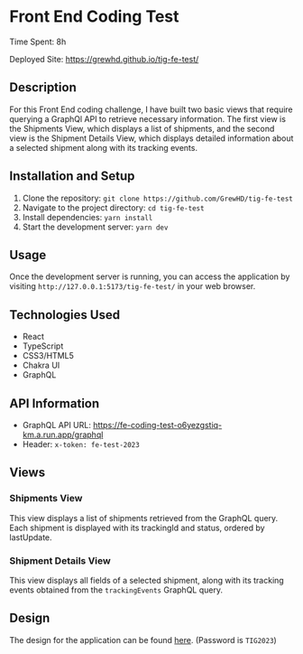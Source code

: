# Front End Coding Test

Time Spent: 8h

Deployed Site: https://grewhd.github.io/tig-fe-test/

## Description
For this Front End coding challenge, I have built two basic views that require querying a GraphQl API to retrieve necessary information. The first view is the Shipments View, which displays a list of shipments, and the second view is the Shipment Details View, which displays detailed information about a selected shipment along with its tracking events.

## Installation and Setup
1. Clone the repository: `git clone https://github.com/GrewHD/tig-fe-test`
2. Navigate to the project directory: `cd tig-fe-test`
3. Install dependencies: `yarn install`
4. Start the development server: `yarn dev`

## Usage
Once the development server is running, you can access the application by visiting `http://127.0.0.1:5173/tig-fe-test/` in your web browser.

## Technologies Used
- React
- TypeScript
- CSS3/HTML5
- Chakra UI
- GraphQL

## API Information
- GraphQL API URL: https://fe-coding-test-o6yezgstiq-km.a.run.app/graphql
- Header: `x-token: fe-test-2023`

## Views
### Shipments View
This view displays a list of shipments retrieved from the GraphQL query. Each shipment is displayed with its trackingId and status, ordered by lastUpdate.

### Shipment Details View
This view displays all fields of a selected shipment, along with its tracking events obtained from the `trackingEvents` GraphQL query.

## Design
The design for the application can be found [here](https://www.figma.com/proto/vj6TJcn2qt4NQVjAnSaNYN/Frontend-Candidate-Test?page-id=0%3A1&type=design&node-id=1-1746&viewport=502%2C508%2C0.5&t=pOViT7evKibaNxiv-1&scaling=scale-down&mode=design). (Password is `TIG2023`)
